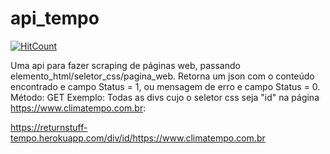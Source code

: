 # api_tempo

[![HitCount](http://hits.dwyl.com/HenriqueBraz/HenriqueBraz/api_tempo.svg)](http://hits.dwyl.com/HenriqueBraz/HenriqueBraz/api_tempo)


Uma api para fazer scraping de páginas web, passando elemento_html/seletor_css/pagina_web. Retorna um json com o conteúdo encontrado e campo Status = 1, ou mensagem de erro e campo Status = 0. Método: GET  Exemplo: Todas as divs cujo o seletor css seja "id" na página https://www.climatempo.com.br:  

https://returnstuff-tempo.herokuapp.com/div/id/https://www.climatempo.com.br 
